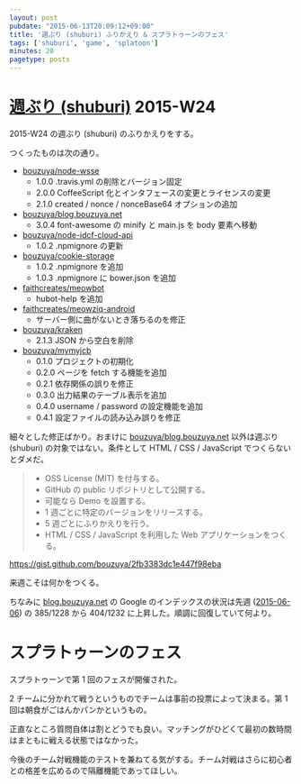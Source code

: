 ```yaml
---
layout: post
pubdate: "2015-06-13T20:09:12+09:00"
title: '週ぶり (shuburi) ふりかえり & スプラトゥーンのフェス'
tags: ['shuburi', 'game', 'splatoon']
minutes: 20
pagetype: posts
---
```

# [週ぶり (shuburi)][shuburi] 2015-W24

2015-W24 の週ぶり (shuburi) のふりかえりをする。

つくったものは次の通り。

- [bouzuya/node-wsse][]
  - 1.0.0 .travis.yml の削除とバージョン固定
  - 2.0.0 CoffeeScript 化とインタフェースの変更とライセンスの変更
  - 2.1.0 created / nonce / nonceBase64 オプションの追加
- [bouzuya/blog.bouzuya.net][]
  - 3.0.4 font-awesome の minify と main.js を body 要素へ移動
- [bouzuya/node-idcf-cloud-api][]
  - 1.0.2 .npmignore の更新
- [bouzuya/cookie-storage][]
  - 1.0.2 .npmignore を追加
  - 1.0.3 .npmignore に bower.json を追加
- [faithcreates/meowbot][]
  - hubot-help を追加
- [faithcreates/meowziq-android][]
  - サーバー側に曲がないとき落ちるのを修正
- [bouzuya/kraken][]
  - 2.1.3 JSON から空白を削除
- [bouzuya/mymyjcb][]
  - 0.1.0 プロジェクトの初期化
  - 0.2.0 ページを fetch する機能を追加
  - 0.2.1 依存関係の誤りを修正
  - 0.3.0 出力結果のテーブル表示を追加
  - 0.4.0 username / password の設定機能を追加
  - 0.4.1 設定ファイルの読み込み誤りを修正

細々とした修正ばかり。おまけに [bouzuya/blog.bouzuya.net][] 以外は週ぶり (shuburi) の対象ではない。条件として HTML / CSS / JavaScript でつくらないとダメだ。


> - OSS License (MIT) を付与する。
> - GitHub の public リポジトリとして公開する。
> - 可能なら Demo を設置する。
> - 1 週ごとに特定のバージョンをリリースする。
> - 5 週ごとにふりかえりを行う。
> - HTML / CSS / JavaScript を利用した Web アプリケーションをつくる。

https://gist.github.com/bouzuya/2fb3383dc1e447f98eba

来週こそは何かをつくる。

ちなみに [blog.bouzuya.net](http://blog.bouzuya.net) の Google のインデックスの状況は先週 ([2015-06-06][]) の 385/1228 から 404/1232 に上昇した。順調に回復していて何より。

# スプラトゥーンのフェス

スプラトゥーンで第 1 回のフェスが開催された。

2 チームに分かれて戦うというものでチームは事前の投票によって決まる。第 1 回は朝食がごはんかパンかというもの。

正直なところ質問自体は割とどうでも良い。マッチングがひどくて最初の数時間はまともに戦える状態ではなかった。

今後のチーム対戦機能のテストを兼ねてる気がする。チーム対戦はさらに初心者との格差を広めるので隔離機能であってほしい。

[shuburi]: http://shuburi.org
[bouzuya/blog.bouzuya.net]: https://github.com/bouzuya/blog.bouzuya.net
[bouzuya/cookie-storage]: https://github.com/bouzuya/cookie-storage
[bouzuya/kraken]: https://github.com/bouzuya/kraken
[bouzuya/mymyjcb]: https://github.com/bouzuya/mymyjcb
[bouzuya/node-idcf-cloud-api]: https://github.com/bouzuya/node-idcf-cloud-api
[bouzuya/node-wsse]: https://github.com/bouzuya/node-wsse
[faithcreates/meowbot]: https://github.com/faithcreates/meowbot
[faithcreates/meowziq-android]: https://github.com/faithcreates/meowziq-android
[2015-06-06]: http://blog.bouzuya.net/2015/06/06/
